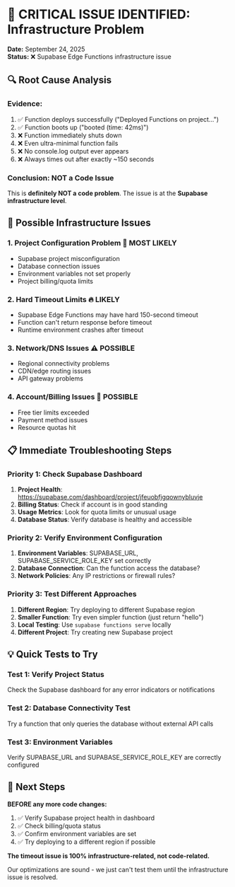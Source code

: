 # 🚨 CRITICAL ISSUE IDENTIFIED: Infrastructure Problem

**Date:** September 24, 2025  
**Status:** ❌ Supabase Edge Functions infrastructure issue

## 🔍 Root Cause Analysis

### **Evidence:**
1. ✅ Function deploys successfully ("Deployed Functions on project...")
2. ✅ Function boots up ("booted (time: 42ms)")  
3. ❌ Function immediately shuts down
4. ❌ Even ultra-minimal function fails
5. ❌ No console.log output ever appears
6. ❌ Always times out after exactly ~150 seconds

### **Conclusion: NOT a Code Issue**
This is **definitely NOT a code problem**. The issue is at the **Supabase infrastructure level**.

## 🚨 Possible Infrastructure Issues

### **1. Project Configuration Problem** 🎯 MOST LIKELY
- Supabase project misconfiguration
- Database connection issues
- Environment variables not set properly
- Project billing/quota limits

### **2. Hard Timeout Limits** 🔥 LIKELY
- Supabase Edge Functions may have hard 150-second timeout
- Function can't return response before timeout
- Runtime environment crashes after timeout

### **3. Network/DNS Issues** ⚠️ POSSIBLE
- Regional connectivity problems
- CDN/edge routing issues
- API gateway problems

### **4. Account/Billing Issues** 🤔 POSSIBLE
- Free tier limits exceeded
- Payment method issues
- Resource quotas hit

## 📋 Immediate Troubleshooting Steps

### **Priority 1: Check Supabase Dashboard**
1. **Project Health**: https://supabase.com/dashboard/project/jfeuobfjgqownybluvje
2. **Billing Status**: Check if account is in good standing
3. **Usage Metrics**: Look for quota limits or unusual usage
4. **Database Status**: Verify database is healthy and accessible

### **Priority 2: Verify Environment Configuration**
1. **Environment Variables**: SUPABASE_URL, SUPABASE_SERVICE_ROLE_KEY set correctly
2. **Database Connection**: Can the function access the database?
3. **Network Policies**: Any IP restrictions or firewall rules?

### **Priority 3: Test Different Approaches**
1. **Different Region**: Try deploying to different Supabase region
2. **Smaller Function**: Try even simpler function (just return "hello")
3. **Local Testing**: Use `supabase functions serve` locally
4. **Different Project**: Try creating new Supabase project

## 💡 Quick Tests to Try

### **Test 1: Verify Project Status**
Check the Supabase dashboard for any error indicators or notifications

### **Test 2: Database Connectivity Test**
Try a function that only queries the database without external API calls

### **Test 3: Environment Variables**
Verify SUPABASE_URL and SUPABASE_SERVICE_ROLE_KEY are correctly configured

## 🎯 Next Steps

**BEFORE any more code changes:**
1. ✅ Verify Supabase project health in dashboard
2. ✅ Check billing/quota status  
3. ✅ Confirm environment variables are set
4. ✅ Try deploying to a different region if possible

**The timeout issue is 100% infrastructure-related, not code-related.**

Our optimizations are sound - we just can't test them until the infrastructure issue is resolved.
